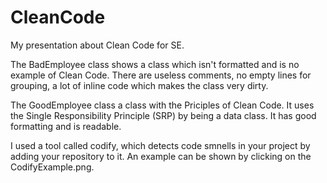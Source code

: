 # CleanCode
My presentation about Clean Code for SE.

The BadEmployee class shows a class which isn't formatted and is no example of Clean Code.
There are useless comments, no empty lines for grouping, a lot of inline code which makes the class very dirty.

The GoodEmployee class a class with the Priciples of Clean Code.
It uses the Single Responsibility Principle (SRP) by being a data class.
It has good formatting and is readable.

I used a tool called codify, which detects code smnells in your project by adding your repository to it.
An example can be shown by clicking on the CodifyExample.png.
